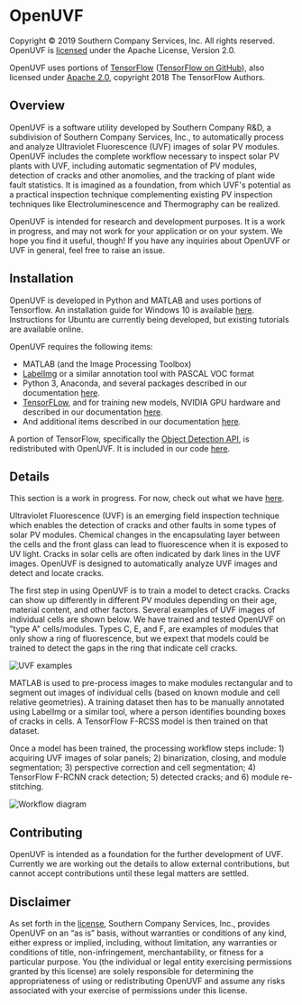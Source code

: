 # OpenUVF
Copyright © 2019 Southern Company Services, Inc. All rights reserved. OpenUVF is [licensed](https://github.com/southern-company-r-d/OpenUVF/blob/master/LICENSE) under the Apache License, Version 2.0.

OpenUVF uses portions of [TensorFlow](http://www.tensorflow.org) ([TensorFlow on GitHub](https://github.com/tensorflow/tensorflow)), also licensed under [Apache 2.0](https://github.com/tensorflow/tensorflow/blob/master/LICENSE), copyright 2018 The TensorFlow Authors.

## Overview
OpenUVF is a software utility developed by Southern Company R&D, a subdivision of Southern Company Services, Inc., to automatically process and analyze Ultraviolet Fluorescence (UVF) images of solar PV modules. OpenUVF includes the complete workflow necessary to inspect solar PV plants with UVF, including automatic segmentation of PV modules, detection of cracks and other anomolies, and the tracking of plant wide fault statistics. It is imagined as a foundation, from which UVF's potential as a practical inspection technique complementing existing PV inspection techniques like Electroluminescence and Thermography can be realized.

OpenUVF is intended for research and development purposes. It is a work in progress, and may not work for your application or on your system. We hope you find it useful, though! If you have any inquiries about OpenUVF or UVF in general, feel free to raise an issue.

## Installation
OpenUVF is developed in Python and MATLAB and uses portions of Tensorflow. An installation guide for Windows 10 is available [here](https://github.com/southern-company-r-d/OpenUVF/tree/master/docs). Instructions for Ubuntu are currently being developed, but existing tutorials are available online.    

OpenUVF requires the following items:
* MATLAB (and the Image Processing Toolbox)
* [LabelImg](https://github.com/tzutalin/labelImg) or a similar annotation tool with PASCAL VOC format
* Python 3, Anaconda, and several packages described in our documentation [here](https://github.com/southern-company-r-d/OpenUVF/tree/master/docs).
* [TensorFLow](https://github.com/tensorflow/tensorflow), and for training new models, NVIDIA GPU hardware and described in our documentation [here](https://github.com/southern-company-r-d/OpenUVF/tree/master/docs).
* And additional items described in our documentation [here](https://github.com/southern-company-r-d/OpenUVF/tree/master/docs).

A portion of TensorFlow, specifically the [Object Detection API](https://github.com/tensorflow/models/tree/master/research/object_detection), is redistributed with OpenUVF. It is included in our code [here](https://github.com/southern-company-r-d/OpenUVF/tree/master/core/object_detection).

## Details
This section is a work in progress. For now, check out what we have [here](https://github.com/southern-company-r-d/OpenUVF/tree/master/docs).

Ultraviolet Fluorescence (UVF) is an emerging field inspection technique which enables the detection of cracks and other faults in some types of solar PV modules. Chemical changes in the encapsulating layer between the cells and the front glass can lead to fluorescence when it is exposed to UV light. Cracks in solar cells are often indicated by dark lines in the UVF images. OpenUVF is designed to automatically analyze UVF images and detect and locate cracks. 

The first step in using OpenUVF is to train a model to detect cracks. Cracks can show up differently in different PV modules depending on their age, material content, and other factors. Several examples of UVF images of individual cells are shown below. We have trained and tested OpenUVF on "type A" cells/modules. Types C, E, and F, are examples of modules that only show a ring of fluorescence, but we expext that models could be trained to detect the gaps in the ring that indicate cell cracks. 

![UVF examples](https://github.com/southern-company-r-d/OpenUVF/blob/master/docs/images/UVF_cell_examples_sm.jpg)

MATLAB is used to pre-process images to make modules rectangular and to segment out images of individual cells (based on known module and cell relative geometries). A training dataset then has to be manually annotated using LabelImg or a similar tool, where a person identifies bounding boxes of cracks in cells. A TensorFlow F-RCSS model is then trained on that dataset.

Once a model has been trained, the processing workflow steps include: 1) acquiring UVF images of solar panels; 2) binarization, closing, and module segmentation; 3) perspective correction and cell segmentation; 4) TensorFlow F-RCNN crack detection; 5) detected cracks; and 6) module re-stitching.

![Workflow diagram](https://github.com/southern-company-r-d/OpenUVF/blob/master/docs/images/processing_workflow2.jpg)

## Contributing
OpenUVF is intended as a foundation for the further development of UVF. Currently we are working out the details to allow external contributions, but cannot accept contributions until these legal matters are settled.

## Disclaimer
As set forth in the [license](https://github.com/southern-company-r-d/OpenUVF/blob/master/LICENSE), Southern Company Services, Inc., provides OpenUVF on an “as is” basis, without warranties or conditions of any kind, either express or implied, including, without limitation, any warranties or conditions of title, non-infringement, merchantability, or fitness for a particular purpose. You (the individual or legal entity exercising permissions granted by this license) are solely responsible for determining the appropriateness of using or redistributing OpenUVF and assume any risks associated with your exercise of permissions under this license.
